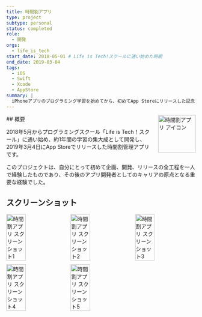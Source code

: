```yaml
---
title: 時間割アプリ
type: project
subtype: personal
status: completed
role:
  - 開発
orgs:
  - life_is_tech
start_date: 2018-05-01 # Life is Tech!スクールに通い始めた時期
end_date: 2019-03-04
tags:
  - iOS
  - Swift
  - Xcode
  - AppStore
summary: |
  iPhoneアプリのプログラミング学習を始めてから、初めてApp Storeにリリースした記念すべき最初のアプリ。
---
```


<img src="assets/timetable_app_icon.jpg" alt="時間割アプリ アイコン" style="float: right; width: 100px; margin-left: 16px;">
## 概要

2018年5月からプログラミングスクール「Life is Tech！スクール」に通い始め、約1年間の学習の集大成として開発し、2019年3月4日にApp Storeでリリースした時間割管理アプリです。

このプロジェクトは、自分にとって初めて企画、開発、リリースの全工程を一人で経験したものであり、その後のアプリ開発者としてのキャリアの原点となる重要な経験でした。

## スクリーンショット
<div style="display: flex; flex-wrap: wrap; gap: 10px;">
    <img src="assets/timetable_app_ss_1.jpg" alt="時間割アプリ スクリーンショット1" width="32%">
    <img src="assets/timetable_app_ss_2.jpg" alt="時間割アプリ スクリーンショット2" width="32%">
    <img src="assets/timetable_app_ss_3.jpg" alt="時間割アプリ スクリーンショット3" width="32%">
    <img src="assets/timetable_app_ss_4.jpg" alt="時間割アプリ スクリーンショット4" width="32%">
    <img src="assets/timetable_app_ss_5.jpg" alt="時間割アプリ スクリーンショット5" width="32%">
</div>
